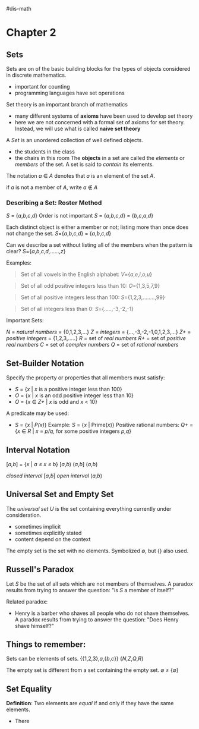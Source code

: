 #dis-math 
# Chapter 2

## Sets

Sets are on of the basic building blocks for the types of objects considered in discrete mathematics.
- important for counting 
- programming languages have set operations

Set theory is an important branch of mathematics
- many different systems of **axioms** have been used to develop set theory
- here we are not concerned with a formal set of axioms for set theory. Instead, we will use what is called **naive set theory** 

A *Set* is an unordered collection of well defined objects.
- the students in the class
- the chairs in this room
The **objects** in a set are called the *elements* or *members* of the set. A set is said to *contain* its elements.

The notation *a* $\in$ *A* denotes that *a* is an element of the set *A*.

if *a* is not a member of *A*, write *a* $\notin$ *A*

### Describing a Set: Roster Method

*S* = {*a*,*b*,*c*,*d*}
Order is not important
*S* = {*a*,*b*,*c*,*d*} = {*b*,*c*,*a*,*d*}

Each distinct object is either a member or not; listing more than once does not change the set.
*S*={*a*,*b*,*c*,*d*} = {*a*,*b*,*c*,*d*}

Can we describe a set without listing all of the members when the pattern is clear?
*S*={*a*,*b*,*c*,*d*,......,*z*}

Examples:
>Set of all vowels in the English alphabet:
*V*={*a*,*e*,*i*,*o*,*u*}

>Set of all odd positive integers less than 10:
*O*={1,3,5,7,9}

>Set of all positive integers less than 100:
*S*={1,2,3,........,99}

>Set of all integers less than 0:
*S*={.....,-3,-2,-1}

Important Sets:

*N* = *natural numbers* = {0,1,2,3,...}
*Z* = *integers* = {...,-3,-2,-1,0,1,2,3,...}
*Z+* = *positive integers* = {1,2,3,.....}
*R* = set of *real numbers*
*R+* = set of *positive real numbers*
*C* = set of *complex numbers*
*Q* = set of *rational numbers*

## Set-Builder Notation

Specify the property or properties that all members must satisfy:
- *S* = {*x* | *x* is a positive integer less than 100}
- *O* = {*x* | *x* is an odd positive integer less than 10}
- *O* = {*x* $\in$ *Z+* | *x* is odd and *x* < 10}

A predicate may be used:
- *S* = {*x* | *P(x)*}
Example: *S* = {*x* | Prime(*x*)}
Positive rational numbers:
*Q+* = {*x* $\in$ *R* | *x* = *p/q*, for some positive integers *p,q*}

## Interval Notation

[*a,b*] = {*x* | *a* $\leq$ *x* $\leq$ *b*}
[*a*,*b*)
(*a*,*b*]
(*a*,*b*)

*closed interval* [*a*,*b*]
*open interval* (*a*,*b*)

## Universal Set and Empty Set

The *universal set U* is the set containing everything currently under consideration.
- sometimes implicit
- sometimes explicitly stated
- content depend on the context

The empty set is the set with no elements. Symbolized $\emptyset$, but {} also used.

## Russell's Paradox

Let *S* be the set of all sets which are not members of themselves. A paradox results from trying to answer the question: "is *S* a member of itself?"

Related paradox:
- Henry is a barber who shaves all people who do not shave themselves. A paradox results from trying to answer the question: "Does Henry shave himself?"

## Things to remember:

Sets can be elements of sets.
{{1,2,3},*a*,{*b*,*c*}}
{*N*,*Z*,*Q*,*R*}

The empty set is different from a set containing the empty set.
$\emptyset$ $\ne$ {$\emptyset$}

## Set Equality

**Definition**: Two elements are *equal* if and only if they have the same elements.
- There
































































